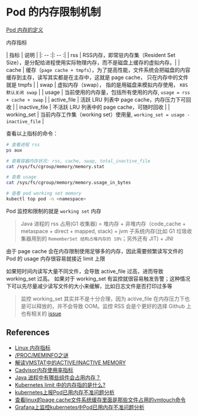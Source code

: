 # Pod 的内存限制机制

[Pod 内存的定义](https://kubernetes.io/zh/docs/concepts/configuration/manage-resources-containers/#meaning-of-memory)

内存指标

| 指标 | 说明 |
|: -- :|: -- :|
| rss | RSS内存，即常驻内存集（Resident Set Size），是分配给进程使用实际物理内存，而不是磁盘上缓存的虚拟内存。|
| cache | 缓存（`page cache + tmpfs`），为了提高性能，文件系统会把磁盘的内容缓存到主存，读写其实都是在主存中，这就是 page cache， 只在内存中的文件就是 tmpfs |
| swap | 虚拟内存（swap）， 指的是用磁盘来模拟内存使用， `K8S 默认关闭 swap` |
| usage | 当前使用的内存量，包括所有使用的内存, `usage = rss + cache + swap` |
| active_file | 活跃 LRU 列表中 page cache，内存压力下可回收 | 
| inactive_file | 不活跃 LRU 列表中的 page cache，可随时回收 | 
| working_set | 当前内存工作集（working set）使用量, `working_set = usage - inactive_file` |

查看以上指标的命令：

```bash
# 查看进程 rss
ps aux

# 查看容器内存状况: rss, cache, swap, total_inactive_file
cat /sys/fs/cgroup/memory/memory.stat

# 查看 usage
cat /sys/fs/cgroup/memory/memory.usage_in_bytes

# 查看 pod working set memory
kubectl top pod -n <namespace>
```

Pod 监控和限制的就是 `working set` 内存

> 

> Java 进程的 rss 占用(G1 收集器) = 堆内存 + 非堆内存（code_cache + metaspace + direct + mapped, stack) + jvm 子系统内存(比如 G1 垃圾收集器用到的 `RememberSet 结构占堆内存的 10%`；另外还有 JIT) + JNI

由于 page cache 会在内存限制使用足够多的内存，因此需要频繁读写文件的 Pod 的 usage 内存很容易就接近 limit 上限

如果短时间内读写大量不同文件，会导致 active_file 过高，进而导致 working_set 过高。
如果对于 working_set 有监控就很容易触发告警；这种情况下可以先尽量减少读写文件的大小来缓解，比如日志文件是否打印过多等

> 监控 working_set 其实并不是十分合理，因为 active_file 在内存压力下也是可以释放的，并不会导致 OOM。监控 RSS 会是个更好的选择
> Github 上也有相关的 [issue](https://github.com/kubernetes/kubernetes/issues/43916)

## References

- [Linux 内存指标](https://access.redhat.com/documentation/en-us/red_hat_enterprise_linux/6/html/deployment_guide/s2-proc-meminfo)
- [/PROC/MEMINFO之谜](http://linuxperf.com/?p=142)
- [解读VMSTAT中的ACTIVE/INACTIVE MEMORY](http://linuxperf.com/?p=97)
- [Cadvisor内存使用率指标](https://www.orchome.com/6745)
- [Java 进程中有哪些组件会占用内存？](https://toutiao.io/posts/slvddp/preview)
- [Kubernetes limit 中的内存指的是什么?](https://www.jianshu.com/p/ab0764c108de)
- [kubernetes上报Pod已用内存不准问题分析](https://cloud.tencent.com/developer/article/1637682)
- [查看linux的page cache文件系统缓存里面是那些文件占用的vmtouch命令](https://gmd20.github.io/blog/%E6%9F%A5%E7%9C%8Blinux%E7%9A%84page-cache%E6%96%87%E4%BB%B6%E7%B3%BB%E7%BB%9F%E7%BC%93%E5%AD%98%E9%87%8C%E9%9D%A2%E6%98%AF%E9%82%A3%E4%BA%9B%E6%96%87%E4%BB%B6%E5%8D%A0%E7%94%A8%E7%9A%84vmtouch%E5%91%BD%E4%BB%A4/)
- [Grafana上监控kubernetes中Pod已用内存不准问题分析](https://ormissia.github.io/posts/problems/5002-k8s-memory/)